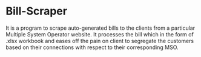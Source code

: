 # Bill-Scraper
It is a program to scrape auto-generated bills to the clients from a particular Multiple System Operator website. It processes the bill which in the form of .xlsx workbook and eases off the pain on client to segregate the customers based on their connections with respect to their corresponding MSO.
